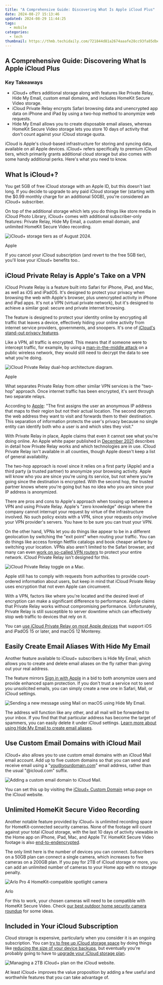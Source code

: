 ```yaml
---
title: "A Comprehensive Guide: Discovering What Is Apple iCloud Plus"
date: 2024-08-27 15:13:46
updated: 2024-08-29 11:44:25
tags:
  - mobile
categories:
  - tech
thumbnail: https://thmb.techidaily.com/721844d81a2674aaafe28cc93fa85dbee744a7d0e151c9e44399471e099cac39.jpg
---
```


## A Comprehensive Guide: Discovering What Is Apple iCloud Plus

### Key Takeaways

* iCloud+ offers additional storage along with features like Private Relay, Hide My Email, custom email domains, and includes HomeKit Secure Video storage.
* iCloud Private Relay encrypts Safari browsing data and unencrypted app data on iPhone and iPad by using a two-hop method to anonymize web requests.
* Hide My Email allows you to create disposable email aliases, whereas HomeKit Secure Video storage lets you store 10 days of activity that don't count against your iCloud storage quota.

 iCloud is Apple's cloud-based infrastructure for storing and syncing data, available on all Apple devices. iCloud+ refers specifically to premium iCloud tiers, which primarily grants additional cloud storage but also comes with some handy additional perks. Here's what you need to know.

##  What Is iCloud+?

 You get 5GB of free iCloud storage with an Apple ID, but this doesn't last long. If you decide to upgrade to any paid iCloud storage tier (starting with the $0.99 monthly charge for an additional 50GB), you're considered an iCloud+ subscriber.

 On top of the additional storage which lets you do things like store media in iCloud Photo Library, iCloud+ comes with additional subscriber-only features: Private Relay, Hide My Email, a custom email domain, and unlimited HomeKit Secure Video recording.

![iCloud+ storage tiers as of August 2024.](https://static1.howtogeekimages.com/wordpress/wp-content/uploads/2024/08/screenshot-2024-08-05-at-13-26-32.png) 

Apple

 If you cancel your iCloud subscription (and revert to the free 5GB tier), you'll lose your iCloud+ benefits too..

##  iCloud Private Relay is Apple's Take on a VPN

 iCloud Private Relay is a feature built into Safari for iPhone, iPad, and Mac, as well as iOS and iPadOS. It's designed to protect your privacy when browsing the web with Apple's browser, plus unencrypted activity in iPhone and iPad apps. It's not a VPN (virtual private network), but it's designed to achieve a similar goal: secure and private internet browsing.

 The feature is designed to protect your identity online by encrypting all traffic that leaves a device, effectively hiding your online activity from internet service providers, governments, and snoopers. It's one of [iCloud's stand-out privacy features](https://extra-guidance.techidaily.com/new-stealthy-photo-editing-with-picsart/).

 Like a VPN, all traffic is encrypted. This means that if someone were to intercept traffic, for example, by using a [man-in-the-middle attack](https://vp-tips.techidaily.com/new-preserving-sound-integrity-with-ffmpeg-extract-for-2024/) on a public wireless network, they would still need to decrypt the data to see what you're doing.

![iCloud Private Relay dual-hop architecture diagram.](https://static1.howtogeekimages.com/wordpress/wp-content/uploads/2024/08/screenshot-2024-08-05-at-13-25-04.png) 

Apple

 What separates Private Relay from other similar VPN services is the "two-hop" approach. Once internet traffic has been encrypted, it's sent through two separate relays.

 According to [Apple](https://www.apple.com/ng/newsroom/2021/06/apple-advances-its-privacy-leadership-with-ios-15-ipados-15-macos-monterey-and-watchos-8/): "The first assigns the user an anonymous IP address that maps to their region but not their actual location. The second decrypts the web address they want to visit and forwards them to their destination. This separation of information protects the user's privacy because no single entity can identify both who a user is and which sites they visit."

 With Private Relay in place, Apple claims that even it cannot see what you're doing online. An Apple white paper published in [December 2021](https://www.apple.com/privacy/docs/iCloud%5FPrivate%5FRelay%5FOverview%5FDec2021.PDF) describes in detail how Private Relay works and which technologies are in use. iCloud Private Relay isn't available in all counties, though Apple doesn't keep a list of general availability.

 The two-hop approach is novel since it relies on a first party (Apple) and a third party (a trusted partner) to anonymize your browsing activity. Apple will know who you are since you're using its service, but not where you're going since the destination is encrypted. With the second hop, the trusted partner knows where you're going but has no idea who you are since your IP address is anonymized.

 There are pros and cons to Apple's approach when tossing up between a VPN and using Private Relay. Apple's "zero knowledge" design where the company cannot interrupt your request by virtue of the infrastructure involved. No such policy exists with a VPN, since your requests only involve your VPN provider's servers. You have to be sure you can trust your VPN.

 On the other hand, VPNs let you do things like appear to be in a different geolocation by switching the "exit point" when routing your traffic. You can do things like access foreign Netflix catalogs and book cheaper airfare by switching your location. VPNs also aren't limited to the Safari browser, and many can even [work on so-called VPN routers](https://extra-lessons.techidaily.com/the-ultimate-guide-top-5-ways-to-record-audio-in-windows-11/) to protect your entire network. iCloud Private Relay isn't designed for this. 

![iCloud Private Relay toggle on a Mac.](https://static1.howtogeekimages.com/wordpress/wp-content/uploads/2024/08/screenshot-2024-08-05-at-13-29-13.png) 

 Apple still has to comply with requests from authorities to provide court-ordered information about users, but keep in mind that iCloud Private Relay uses encryption that not even Apple can circumvent.

 With a VPN, factors like where you're located and the desired level of encryption can make a significant difference to performance. Apple claims that Private Relay works without compromising performance. Unfortunately, Private Relay is still susceptible to server downtime which can effectively stop web traffic to devices that rely on it.

 You can [use iCloud Private Relay on most Apple devices](https://tech-savvy.techidaily.com/inside-chatgpts-world-generating-tomorrows-ideas-today/) that support iOS and iPadOS 15 or later, and macOS 12 Monterey.

##  Easily Create Email Aliases With Hide My Email

 Another feature available to iCloud+ subscribers is Hide My Email, which allows you to create and delete email aliases on the fly rather than giving out your real address.

 The feature mirrors [Sign in with Apple](https://screen-mirror.techidaily.com/in-2024-best-3-realme-11-pro-emulator-for-mac-to-run-your-wanted-android-apps-drfone-by-drfone-android/) in a bid to both anonymize users and provide enhanced spam protection. If you don't trust a service not to send you unsolicited emails, you can simply create a new one in Safari, Mail, or iCloud settings.

![Sending a new message using Mail on macOS using Hide My Email.](https://static1.howtogeekimages.com/wordpress/wp-content/uploads/2024/08/screenshot-2024-08-05-at-13-30-19.png) 

 The address will function like any other, and all mail will be forwarded to your inbox. If you find that that particular address has become the target of spammers, you can easily delete it under iCloud settings. [Learn more about using Hide My Email to create email aliases](https://instagram-video-files.techidaily.com/new-2024-approved-maximizing-your-story-potential-with-instagram-highlights/).

##  Use Custom Email Domains with iCloud Mail

 iCloud+ also allows you to use custom email domains with an iCloud Mail email account. Add up to five custom domains so that you can send and receive email using a "you@yourdomain.com" email address, rather than the usual "@icloud.com" suffix.

![Adding a custom email domain to iCloud Mail.](https://static1.howtogeekimages.com/wordpress/wp-content/uploads/2024/08/screenshot-2024-08-05-at-13-32-33.png) 

 You can set this up by visiting the [iCloud+ Custom Domain](https://www.icloud.com/icloudplus/customdomain) setup page on the iCloud website.

##  Unlimited HomeKit Secure Video Recording

 Another notable feature provided by iCloud+ is unlimited recording space for HomeKit-connected security cameras. None of the footage will count against your total iCloud storage, with the last 10 days of activity viewable in the Home app on iPhone, iPad, Mac, and Apple TV. HomeKit Secure Video footage is also [end-to-end](https://extra-hints.techidaily.com/new-13-creative-ways-to-save-and-store-online-audio-broadcasts/)[encrypted](https://extra-hints.techidaily.com/new-13-creative-ways-to-save-and-store-online-audio-broadcasts/).

 The only limit here is the number of devices you can connect. Subscribers on a 50GB plan can connect a single camera, which increases to five cameras on a 200GB plan. If you pay for 2TB of iCloud storage or more, you can add an unlimited number of cameras to your Home app with no storage penalty.

![Arlo Pro 4 HomeKit-compatible spotlight camera](https://static1.howtogeekimages.com/wordpress/wp-content/uploads/2022/06/arlo-pro-4.jpg) 

Arlo

 For this to work, your chosen cameras will need to be compatible with HomeKit Secure Video. Check [our best outdoor home security camera roundup](https://screen-video-capture.techidaily.com/new-in-2024-pixels-and-players-advanced-tactics-for-recording-gaming/) for some ideas.

##  Included in Your iCloud Subscription

 Cloud storage is expensive, particularly when you consider it is an ongoing subscription. You can [try to free up iCloud storage space](https://video-screen-grab.techidaily.com/new-in-2024-optimized-zoom-audio-settings-for-exceptional-listening/) by doing things like [reducing the size of your device backups](https://facebook-videos.techidaily.com/updated-fundamentals-of-copywriting-for-engaging-fb-campaigns/), but eventually you're probably going to have to [upgrade your iCloud storage plan](https://win-amazing.techidaily.com/download-and-improve-display-quality-latest-vga-driver-update-available/).

![Managing a 2TB iCloud+ plan on the iCloud website.](https://static1.howtogeekimages.com/wordpress/wp-content/uploads/2024/08/screenshot-2024-08-05-at-13-32-02.png) 

 At least iCloud+ improves the value proposition by adding a few useful and worthwhile features that you can take advantage of.

<ins class="adsbygoogle"
     style="display:block"
     data-ad-format="autorelaxed"
     data-ad-client="ca-pub-7571918770474297"
     data-ad-slot="1223367746"></ins>



<ins class="adsbygoogle"
     style="display:block"
     data-ad-client="ca-pub-7571918770474297"
     data-ad-slot="8358498916"
     data-ad-format="auto"
     data-full-width-responsive="true"></ins>
